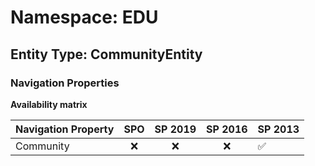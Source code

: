 # Namespace: EDU

## Entity Type: CommunityEntity


### Navigation Properties

**Availability matrix**

Navigation Property | SPO | SP 2019 | SP 2016 | SP 2013
----------|:---:|:-------:|:-------:|:-------
Community | ❌ | ❌ | ❌ | ✅
